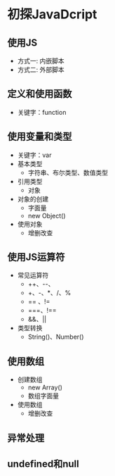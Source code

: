 # 初探JavaDcript

## 使用JS
- 方式一: 内嵌脚本
- 方式二: 外部脚本

## 定义和使用函数
- 关键字：function

## 使用变量和类型
- 关键字：var
- 基本类型
  - 字符串、布尔类型、数值类型
- 引用类型
  - 对象
- 对象的创建
  - 字面量
  - new Object()
- 使用对象
  - 增删改查

## 使用JS运算符
- 常见运算符
  - ++、--、
  - +、-、*、/、%
  - == 、!=
  - ===、!==
  - &&、||
- 类型转换
  - String()、Number()

## 使用数组
- 创建数组
  - new Array()
  - 数组字面量
- 使用数组
  - 增删改查
## 异常处理
## undefined和null